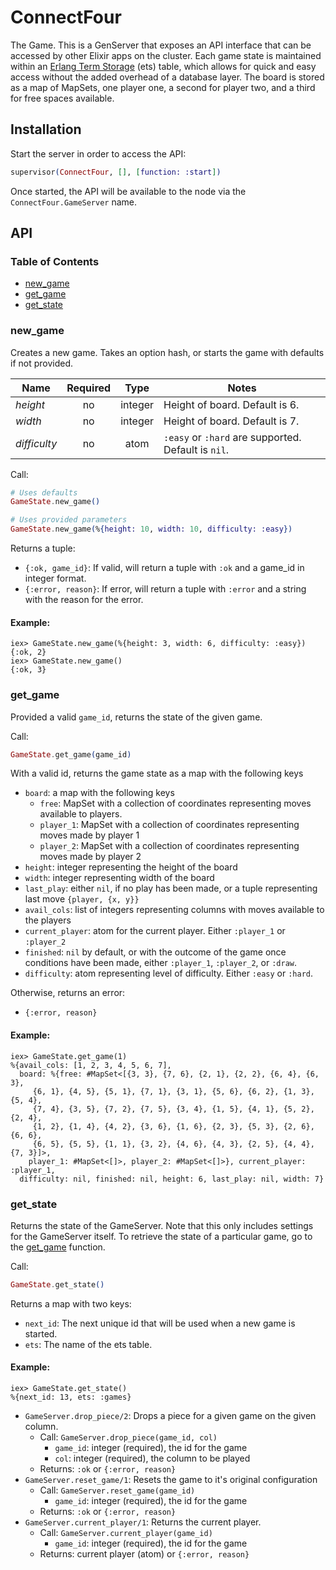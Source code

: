 # ConnectFour

The Game. This is a GenServer that exposes an API interface that can be accessed by other Elixir apps on the cluster. Each game state is maintained within an [Erlang Term Storage](http://erlang.org/doc/man/ets.html) (ets) table, which allows for quick and easy access without the added overhead of a database layer. The board is stored as a map of MapSets, one player one, a second for player two, and a third for free spaces available.

## Installation

Start the server in order to access the API:

```elixir
supervisor(ConnectFour, [], [function: :start])
```

Once started, the API will be available to the node via the `ConnectFour.GameServer` name.

## API

### Table of Contents

* [new_game](#new-game)
* [get_game](#get-game)
* [get_state](#get-state)

### <a name="new-game"></a>new_game

Creates a new game. Takes an option hash, or starts the game with defaults if not provided.

Name | Required | Type | Notes
--- | :---: | :---: | ---
*height* | no | integer | Height of board. Default is 6.
*width* | no | integer | Height of board. Default is 7.
*difficulty* | no | atom | `:easy` or `:hard` are supported. Default is `nil`.

Call:
```elixir
# Uses defaults
GameState.new_game()

# Uses provided parameters
GameState.new_game(%{height: 10, width: 10, difficulty: :easy})
```

Returns a tuple:
- `{:ok, game_id}`: If valid, will return a tuple with `:ok` and a game_id in integer format.
- `{:error, reason}`: If error, will return a tuple with `:error` and a string with the reason for the error.

#### Example:

```
iex> GameState.new_game(%{height: 3, width: 6, difficulty: :easy})
{:ok, 2}
iex> GameState.new_game()
{:ok, 3}
```

### <a name="get-game"></a>get_game

Provided a valid `game_id`, returns the state of the given game.

Call:
```elixir
GameState.get_game(game_id)
```

With a valid id, returns the game state as a map with the following keys
- `board`: a map with the following keys
  - `free`: MapSet with a collection of coordinates representing moves available to players.
  - `player_1`: MapSet with a collection of coordinates representing moves made by player 1
  - `player_2`: MapSet with a collection of coordinates representing moves made by player 2
- `height`: integer representing the height of the board
- `width`: integer representing width of the board
- `last_play`: either `nil`, if no play has been made, or a tuple representing last move `{player, {x, y}}`
- `avail_cols`: list of integers representing columns with moves available to the players
- `current_player`: atom for the current player. Either `:player_1` or `:player_2`
- `finished`: `nil` by default, or with the outcome of the game once conditions have been made, either `:player_1`, `:player_2`, or `:draw`.
- `difficulty`: atom representing level of difficulty. Either `:easy` or `:hard`.

Otherwise, returns an error:
- `{:error, reason}`

#### Example:

```
iex> GameState.get_game(1)
%{avail_cols: [1, 2, 3, 4, 5, 6, 7],
  board: %{free: #MapSet<[{3, 3}, {7, 6}, {2, 1}, {2, 2}, {6, 4}, {6, 3},
     {6, 1}, {4, 5}, {5, 1}, {7, 1}, {3, 1}, {5, 6}, {6, 2}, {1, 3}, {5, 4},
     {7, 4}, {3, 5}, {7, 2}, {7, 5}, {3, 4}, {1, 5}, {4, 1}, {5, 2}, {2, 4},
     {1, 2}, {1, 4}, {4, 2}, {3, 6}, {1, 6}, {2, 3}, {5, 3}, {2, 6}, {6, 6},
     {6, 5}, {5, 5}, {1, 1}, {3, 2}, {4, 6}, {4, 3}, {2, 5}, {4, 4}, {7, 3}]>,
    player_1: #MapSet<[]>, player_2: #MapSet<[]>}, current_player: :player_1,
  difficulty: nil, finished: nil, height: 6, last_play: nil, width: 7}
```

### <a name="get-state"></a>get_state

Returns the state of the GameServer. Note that this only includes settings for the GameServer itself. To retrieve the state of a particular game, go to the [get_game](#get-game) function.

Call:
```elixir
GameState.get_state()
```

Returns a map with two keys:
- `next_id`: The next unique id that will be used when a new game is started.
- `ets`: The name of the ets table.

#### Example:

```
iex> GameState.get_state()
%{next_id: 13, ets: :games}
```


- `GameServer.drop_piece/2`: Drops a piece for a given game on the given column.
  - Call: `GameServer.drop_piece(game_id, col)`
    - `game_id`: integer (required), the id for the game
    - `col`: integer (required), the column to be played
  - Returns: `:ok` or `{:error, reason}`
- `GameServer.reset_game/1`: Resets the game to it's original configuration
  - Call: `GameServer.reset_game(game_id)`
    - `game_id`: integer (required), the id for the game
  - Returns: `:ok` or `{:error, reason}`
- `GameServer.current_player/1`: Returns the current player.
  - Call: `GameServer.current_player(game_id)`
    - `game_id`: integer (required), the id for the game
  - Returns: current player (atom) or `{:error, reason}`
